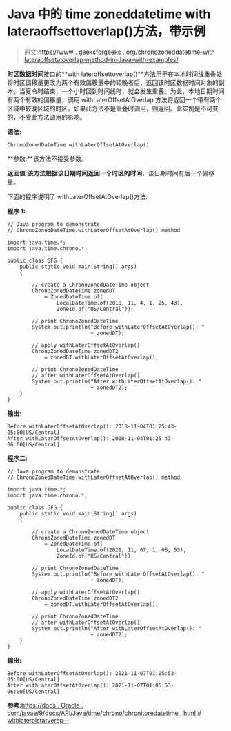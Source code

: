 # Java 中的 time zoneddatetime with lateraoffsettoverlap()方法，带示例

> 原文:[https://www . geeksforgeeks . org/chronozoneddatetime-with lateraoffsetatoverlap-method-in-Java-with-examples/](https://www.geeksforgeeks.org/chronozoneddatetime-withlateroffsetatoverlap-method-in-java-with-examples/)

**时区数据时间**接口的**with lateroffsettoverlap()**方法用于在本地时间线重叠处将时区偏移量更改为两个有效偏移量中的较晚者后，返回该时区数据时间对象的副本。当夏令时结束，一个小时回到时间线时，就会发生重叠。为此，本地日期时间有两个有效的偏移量，调用 withLaterOffsetAtOverlap 方法将返回一个带有两个区域中较晚区域的时区。如果此方法不是重叠时调用，则返回。此实例是不可变的，不受此方法调用的影响。

**语法:**

```
ChronoZonedDateTime withLaterOffsetAtOverlap()

```

**参数:**该方法不接受参数。

**返回值:**该方法根据该日期时间返回一个**时区的时间**，该日期时间有后一个偏移量。

下面的程序说明了 withLaterOffsetAtOverlap()方法:

**程序 1:**

```
// Java program to demonstrate
// ChronoZonedDateTime.withLaterOffsetAtOverlap() method

import java.time.*;
import java.time.chrono.*;

public class GFG {
    public static void main(String[] args)
    {

        // create a ChronoZonedDateTime object
        ChronoZonedDateTime zonedDT
            = ZonedDateTime.of(
                LocalDateTime.of(2018, 11, 4, 1, 25, 43),
                ZoneId.of("US/Central"));

        // print ChronoZonedDateTime
        System.out.println("Before withLaterOffsetAtOverlap(): "
                           + zonedDT);

        // apply withLaterOffsetAtOverlap()
        ChronoZonedDateTime zonedDT2
            = zonedDT.withLaterOffsetAtOverlap();

        // print ChronoZonedDateTime
        // after withLaterOffsetAtOverlap()
        System.out.println("After withLaterOffsetAtOverlap(): "
                           + zonedDT2);
    }
}
```

**输出:**

```
Before withLaterOffsetAtOverlap(): 2018-11-04T01:25:43-05:00[US/Central]
After withLaterOffsetAtOverlap(): 2018-11-04T01:25:43-06:00[US/Central]

```

**程序二:**

```
// Java program to demonstrate
// ChronoZonedDateTime.withLaterOffsetAtOverlap() method

import java.time.*;
import java.time.chrono.*;

public class GFG {
    public static void main(String[] args)
    {

        // create a ChronoZonedDateTime object
        ChronoZonedDateTime zonedDT
            = ZonedDateTime.of(
                LocalDateTime.of(2021, 11, 07, 1, 05, 53),
                ZoneId.of("US/Central"));

        // print ChronoZonedDateTime
        System.out.println("Before withLaterOffsetAtOverlap(): "
                           + zonedDT);

        // apply withLaterOffsetAtOverlap()
        ChronoZonedDateTime zonedDT2
            = zonedDT.withLaterOffsetAtOverlap();

        // print ChronoZonedDateTime
        // after withLaterOffsetAtOverlap()
        System.out.println("After withLaterOffsetAtOverlap(): "
                           + zonedDT2);
    }
}
```

**输出:**

```
Before withLaterOffsetAtOverlap(): 2021-11-07T01:05:53-05:00[US/Central]
After withLaterOffsetAtOverlap(): 2021-11-07T01:05:53-06:00[US/Central]

```

**参考:**[https://docs . Oracle . com/javae/9/docs/API/Java/time/chrono/chronitoredatetime . html # withlateralstatverep--](https://docs.oracle.com/javase/9/docs/api/java/time/chrono/ChronoZonedDateTime.html#withLaterOffsetAtOverlap--)